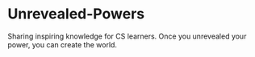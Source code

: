 # Unrevealed-Powers
Sharing inspiring knowledge for CS learners. Once you unrevealed your power, you can create the world.
